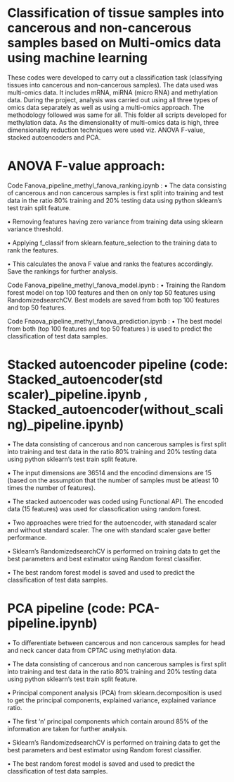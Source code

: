 # Classification of tissue samples into cancerous and non-cancerous samples based on Multi-omics data using machine learning


These codes were developed to carry out a classification task (classifying tissues into cancerous and non-cancerous samples). The data used was multi-omics data. It includes mRNA, miRNA (micro RNA) and methylation data. During the project, analysis was carried out using all three types of omics data separately as well as using a multi-omics approach. The methodology followed was same for all. This folder all scripts developed for methylation data. As the dimensionality of multi-omics data is high, three dimensionality reduction techniques were used viz. ANOVA F-value, stacked autoencoders and PCA. 

# ANOVA F-value approach:

Code Fanova_pipeline_methyl_fanova_ranking.ipynb :
• The data consisting of cancerous and non cancerous samples is first split into training and test data in the ratio 80% training and 20% testing data using python sklearn’s test train split feature.

• Removing features having zero variance from training data using sklearn variance threshold.

• Applying f_classif from sklearn.feature_selection to the training data to rank the features.

• This calculates the anova F value and ranks the features accordingly. Save the rankings for further analysis.

Code Fanova_pipeline_methyl_fanova_model.ipynb :
• Training the Random forest model on top 100 features and then on only top 50 features using RandomizedsearchCV. Best models are saved from both top 100 features and top 50 features.

Code Fnaova_pipeline_methyl_fanova_prediction.ipynb :
• The best model from both (top 100 features and top 50 features ) is used to predict the classification of test data samples.

# Stacked autoencoder pipeline (code: Stacked_autoencoder(std scaler)_pipeline.ipynb , Stacked_autoencoder(without_scaling)_pipeline.ipynb)
• The data consisting of cancerous and non cancerous samples is first split into training and test data in the ratio 80% training and 20% testing data using python sklearn’s test train split feature.

• The input dimensions are 36514 and the encodind dimensions are 15 (based on the assumption that the number of samples must be atleast 10 times the number of features).

• The stacked autoencoder was coded using Functional API. The encoded data (15 features) was used for classofication using random forest.

• Two approaches were tried for the autoencoder, with stanadard scaler and without standard scaler. The one with standard scaler  gave better performance.

• Sklearn’s RandomizedsearchCV is performed on training data to get the best parameters and best estimator using Random forest classifier.

• The best random forest model is saved and used to predict the classification of test data samples.

# PCA pipeline (code: PCA-pipeline.ipynb)

• To differentiate between cancerous and non cancerous samples for head and neck cancer data from CPTAC using methylation data.

• The data consisting of cancerous and non cancerous samples is first split into training and test data in the ratio 80% training and 20% testing data using python sklearn’s test train split feature.

• Principal component analysis (PCA) from sklearn.decomposition is used to get the principal components, explained variance, explained variance ratio.

• The first ‘n’ principal components which contain around 85% of the information are taken for further analysis.

• Sklearn’s RandomizedsearchCV is performed on training data to get the best parameters and best estimator using Random forest classifier.

• The best random forest model is saved and used to predict the classification of test data samples.

